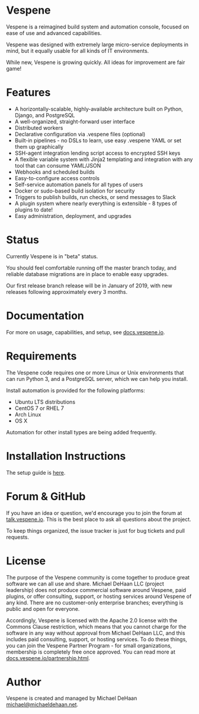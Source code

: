 Vespene
=======

Vespene is a reimagined build system and automation console, focused on ease of use and advanced
capabilities.

Vespene was designed with extremely large micro-service deployments in mind, but it equally usable
for all kinds of IT environments.

While new, Vespene is growing quickly. All ideas for improvement are fair game!

Features
========

* A horizontally-scalable, highly-available architecture built on Python, Django, and PostgreSQL
* A well-organized, straight-forward user interface
* Distributed workers
* Declarative configuration via .vespene files (optional)
* Built-in pipelines - no DSLs to learn, use easy .vespene YAML or set them up graphically
* SSH-agent integration lending script access to encrypted SSH keys
* A flexible variable system with Jinja2 templating and integration with any tool that can consume YAML/JSON
* Webhooks and scheduled builds
* Easy-to-configure access controls
* Self-service automation panels for all types of users
* Docker or sudo-based build isolation for security
* Triggers to publish builds, run checks, or send messages to Slack
* A plugin system where nearly everything is extensible - 8 types of plugins to date!
* Easy administration, deployment, and upgrades

Status
======

Currently Vespene is in "beta" status.

You should feel comfortable running off the master branch today, and reliable 
database migrations are in place to enable easy upgrades.

Our first release branch release will be in January of 2019, with new releases following approximately 
every 3 months.

Documentation
=============

For more on usage, capabilities, and setup, see [docs.vespene.io](http://docs.vespene.io).

Requirements
============

The Vespene code requires one or more Linux or Unix environments that can run Python 3, 
and a PostgreSQL server, which we can help you install.

Install automation is provided for the following platforms:

* Ubuntu LTS distributions
* CentOS 7 or RHEL 7
* Arch Linux
* OS X

Automation for other install types are being added frequently.

Installation Instructions
=========================

The setup guide is [here](http://docs.vespene.io/setup.html).

Forum & GitHub
==============

If you have an idea or question, we'd encourage you to join the forum at [talk.vespene.io](http://talk.vespene.io).
This is the best place to ask all questions about the project. 

To keep things organized, the issue tracker is just for bug tickets and pull requests.

License
=======

The purpose of the Vespene community is come together to produce great software we can all use and share. 
Michael DeHaan LLC (project leadership) does not produce commercial software around Vespene, paid plugins, or offer consulting, support, or hosting services around Vespene of any kind. There are no customer-only enterprise branches; everything is public and open for everyone.

Accordingly, Vespene is licensed with the Apache 2.0 license with the Commons Clause restriction, which means that you cannot charge for the software in any way without approval from Michael DeHaan LLC, and this includes paid consulting, support, or hosting services. To do these things, you can join the Vespene Partner Program - for small organizations, membership is completely free once approved. You can read more at 
[docs.vespene.io/partnership.html](http://docs.vespene.io/partnership.html).

Author
======

Vespene is created and managed by Michael DeHaan <michael@michaeldehaan.net>.

